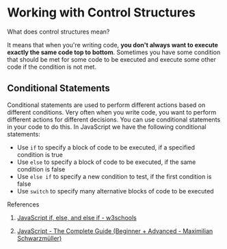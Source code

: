 # Working with Control Structures

What does control structures mean?

It means that when you're writing code, **you don't always want to execute exactly the same code top to bottom**. Sometimes you have some condition that should be met for some code to be executed and execute some other code if the condition is not met.

## Conditional Statements

Conditional statements are used to perform different actions based on different conditions. Very often when you write code, you want to perform different actions for different decisions. You can use conditional statements in your code to do this. In JavaScript we have the following conditional statements:

- Use `if` to specify a block of code to be executed, if a specified condition is true
- Use `else` to specify a block of code to be executed, if the same condition is false
- Use `else if` to specify a new condition to test, if the first condition is false
- Use `switch` to specify many alternative blocks of code to be executed

References

1. [JavaScript if, else, and else if - w3schools](https://www.w3schools.com/js/js_if_else.asp)

2. [JavaScript - The Complete Guide (Beginner + Advanced - Maximilian Schwarzmüller)](https://www.udemy.com/course/javascript-the-complete-guide-2020-beginner-advanced/)
